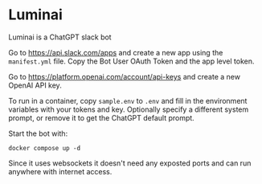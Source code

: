 # Luminai

Luminai is a ChatGPT slack bot

Go to https://api.slack.com/apps and create a new app using the `manifest.yml` file. Copy the Bot User OAuth Token and the app level token.

Go to https://platform.openai.com/account/api-keys and create a new OpenAI API key.

To run in a container, copy `sample.env` to `.env` and fill in the environment variables with your tokens and key. Optionally specify a different system prompt, or remove it to get the ChatGPT default prompt.

Start the bot with:
```
docker compose up -d
```

Since it uses websockets it doesn't need any exposted ports and can run anywhere with internet access.
